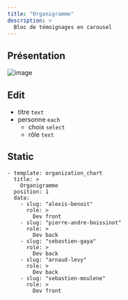```yaml
---
title: "Organigramme"
description: >
  Bloc de témoignages en carousel
---
```

## Présentation

![image](https://user-images.githubusercontent.com/4457294/160695968-2d180031-fee0-4cfa-bc4a-d5ce438fb6bb.png)


## Edit

* titre ```text```
* personne ```each```
  * choix ```select```
  * rôle ```text```

## Static

```
- template: organization_chart
  title: >
    Organigramme
  position: 1
  data:
    - slug: "alexis-benoit"
      role: >
        Dev front
    - slug: "pierre-andre-boissinot"
      role: >
        Dev back
    - slug: "sebastien-gaya"
      role: >
        Dev back
    - slug: "arnaud-levy"
      role: >
        Dev back
    - slug: "sebastien-moulene"
      role: >
        Dev front
```